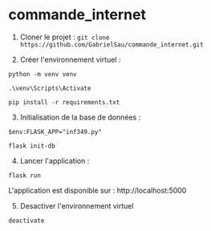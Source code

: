 # commande_internet

1. Cloner le projet : 
``git clone https://github.com/GabrielSau/commande_internet.git``

2. Créer l'environnement virtuel :

``python -m venv venv``

``.\venv\Scripts\Activate``

``pip install -r requirements.txt``

3. Initialisation de la base de données :

``$env:FLASK_APP="inf349.py"``

``flask init-db``

4. Lancer l'application :

``flask run``

L'application est disponible sur : http://localhost:5000

5. Desactiver l'environnement virtuel

``deactivate``

